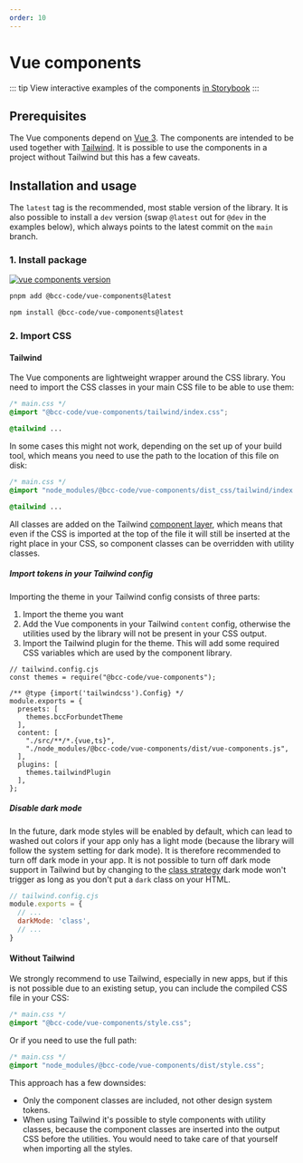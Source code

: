 ```yaml
---
order: 10
---
```

# Vue components
::: tip
View interactive examples of the components [in Storybook](https://vue-components-storybook.developer.bcc.no)
:::

## Prerequisites
The Vue components depend on [Vue 3](https://vuejs.org/). The components are intended to be used together with [Tailwind](https://tailwindcss/com). It is possible to use the components in a project without Tailwind but this has a few caveats.

## Installation and usage
The `latest` tag is the recommended, most stable version of the library. It is also possible to install a `dev` version (swap `@latest` out for `@dev` in the examples below), which always points to the latest commit on the `main` branch.

### 1. Install package
[![vue components version](https://img.shields.io/npm/v/@bcc-code/vue-components/latest?label=%40bcc-code%2Fvue-components)](https://github.com/bcc-code/bcc-design-components/releases)

<CodeGroup>
  <CodeGroupItem title="PNPM" active>

```sh
pnpm add @bcc-code/vue-components@latest
```
  </CodeGroupItem>

  <CodeGroupItem title="NPM">

```sh
npm install @bcc-code/vue-components@latest
```

  </CodeGroupItem>
</CodeGroup>

### 2. Import CSS
#### Tailwind
The Vue components are lightweight wrapper around the CSS library. You need to import the CSS classes in your main CSS file to be able to use them:

```css
/* main.css */
@import "@bcc-code/vue-components/tailwind/index.css";

@tailwind ...
```

In some cases this might not work, depending on the set up of your build tool, which means you need to use the path to the location of this file on disk:

```css
/* main.css */
@import "node_modules/@bcc-code/vue-components/dist_css/tailwind/index.css";

@tailwind ...
```

All classes are added on the Tailwind [component layer](https://tailwindcss.com/docs/adding-custom-styles#using-css-and-layer), which means that even if the CSS is imported at the top of the file it will still be inserted at the right place in your CSS, so component classes can be overridden with utility classes.

##### Import tokens in your Tailwind config
Importing the theme in your Tailwind config consists of three parts:

1. Import the theme you want
2. Add the Vue components in your Tailwind `content` config, otherwise the utilities used by the library will not be present in your CSS output.
3. Import the Tailwind plugin for the theme. This will add some required CSS variables which are used by the component library.

```js{2,6-8,11,14}
// tailwind.config.cjs
const themes = require("@bcc-code/vue-components");

/** @type {import('tailwindcss').Config} */
module.exports = {
  presets: [
    themes.bccForbundetTheme
  ],
  content: [
    "./src/**/*.{vue,ts}",
    "./node_modules/@bcc-code/vue-components/dist/vue-components.js",
  ],
  plugins: [
    themes.tailwindPlugin
  ],
};
```

##### Disable dark mode
In the future, dark mode styles will be enabled by default, which can lead to washed out colors if your app only has a light mode (because the library will follow the system setting for dark mode). It is therefore recommended to turn off dark mode in your app. It is not possible to turn off dark mode support in Tailwind but by changing to the [class strategy](https://tailwindcss.com/docs/dark-mode#toggling-dark-mode-manually) dark mode won't trigger as long as you don't put a `dark` class on your HTML.

```js
// tailwind.config.cjs
module.exports = {
  // ...
  darkMode: 'class',
  // ...
}
```

#### Without Tailwind
We strongly recommend to use Tailwind, especially in new apps, but if this is not possible due to an existing setup, you can include the compiled CSS file in your CSS:

```css
/* main.css */
@import "@bcc-code/vue-components/style.css";
```

Or if you need to use the full path:

```css
/* main.css */
@import "node_modules/@bcc-code/vue-components/dist/style.css";
```

This approach has a few downsides:
  - Only the component classes are included, not other design system tokens.
  - When using Tailwind it's possible to style components with utility classes, because the component classes are inserted into the output CSS before the utilities. You would need to take care of that yourself when importing all the styles.

